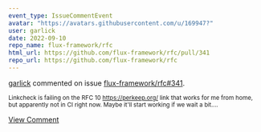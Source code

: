 ```yaml
---
event_type: IssueCommentEvent
avatar: "https://avatars.githubusercontent.com/u/169947?"
user: garlick
date: 2022-09-10
repo_name: flux-framework/rfc
html_url: https://github.com/flux-framework/rfc/pull/341
repo_url: https://github.com/flux-framework/rfc
---
```


<a href='https://github.com/garlick' target='_blank'>garlick</a> commented on issue <a href='https://github.com/flux-framework/rfc/pull/341' target='_blank'>flux-framework/rfc#341</a>.

<small>Linkcheck is failing on the RFC 10 https://perkeep.org/ link that works for me from home, but apparently not in CI right now.   Maybe it'll start working if we wait a bit....</small>

<a href='https://github.com/flux-framework/rfc/pull/341' target='_blank'>View Comment</a>